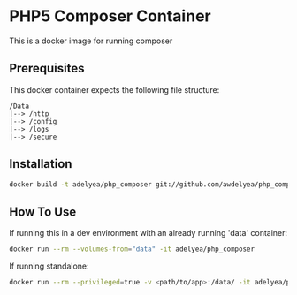 # PHP5 Composer Container

This is a docker image for running composer

## Prerequisites

This docker container expects the following file structure:
```
/Data
|--> /http
|--> /config
|--> /logs
|--> /secure
```

## Installation

```sh
docker build -t adelyea/php_composer git://github.com/awdelyea/php_composer
```

## How To Use

If running this in a dev environment with an already running 'data' container:
```sh
docker run --rm --volumes-from="data" -it adelyea/php_composer
```

If running standalone:
```sh
docker run --rm --privileged=true -v <path/to/app>:/data/ -it adelyea/php_composer
```
